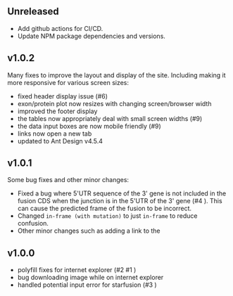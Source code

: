## Unreleased

- Add github actions for CI/CD.
- Update NPM package dependencies and versions.

## v1.0.2

Many fixes to improve the layout and display of the site. Including making it more responsive for various screen sizes:

- fixed header display issue (#6)
- exon/protein plot now resizes with changing screen/browser width
- improved the footer display
- the tables now appropriately deal with small screen widths (#9)
- the data input boxes are now mobile friendly (#9)
- links now open a new tab
- updated to Ant Design v4.5.4

## v1.0.1

Some bug fixes and other minor changes:
- Fixed a bug where 5'UTR sequence of the 3' gene is not included in the fusion CDS when the junction is in the 5'UTR of the 3' gene (#4 ). This can cause the predicted frame of the fusion to be incorrect.
- Changed `in-frame (with mutation)` to just `in-frame` to reduce confusion.
- Other minor changes such as adding a link to the 

## v1.0.0

- polyfill fixes for internet explorer (#2 #1 )
- bug downloading image while on internet explorer
- handled potential input error for starfusion (#3 )
